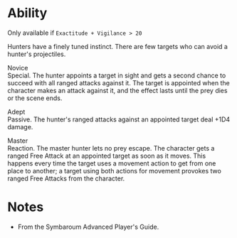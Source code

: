 # Ability
Only available if `Exactitude + Vigilance > 20`

Hunters have a finely tuned instinct. There are few targets who can avoid a hunter's projectiles.

Novice<br>Special. The hunter appoints a target in sight and gets a second chance to succeed with all ranged attacks against it. The target is appointed when the character makes an attack against it, and the effect lasts until the prey dies or the scene ends.

Adept<br>Passive. The hunter's ranged attacks against an appointed target deal +1D4 damage.

Master<br>Reaction. The master hunter lets no prey escape. The character gets a ranged Free Attack at an appointed target as soon as it moves. This happens every time the target uses a movement action to get from one place to another; a target using both actions for movement provokes two ranged Free Attacks from the character.
# Notes
* From the Symbaroum Advanced Player's Guide.
